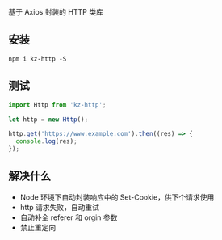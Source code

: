 基于 Axios 封装的 HTTP 类库

## 安装

```
npm i kz-http -S
```

## 测试

```js
import Http from 'kz-http';

let http = new Http();

http.get('https://www.example.com').then((res) => {
  console.log(res);
});
```

## 解决什么

- Node 环境下自动封装响应中的 Set-Cookie，供下个请求使用
- http 请求失败，自动重试
- 自动补全 referer 和 orgin 参数
- 禁止重定向
